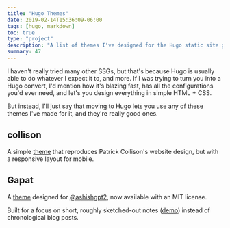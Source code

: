 ```yaml
---
title: "Hugo Themes"
date: 2019-02-14T15:36:09-06:00
tags: [hugo, markdown]
toc: true
type: "project"
description: "A list of themes I've designed for the Hugo static site generator."
summary: 47
---
```


I haven't really tried many other SSGs, but that's because Hugo is usually able to do whatever I expect it to, and more. If I was trying to turn you into a Hugo convert, I'd mention how it's blazing fast, has all the configurations you'd ever need, and let's you design everything in simple HTML + CSS. 

But instead, I'll just say that moving to Hugo lets you use any of these themes I've made for it, and they're really good ones. 

## collison

A simple [theme](https://github.com/stealsocks/collison) that reproduces Patrick Collison's website design, but with a responsive layout for mobile.

## Gapat

A [theme](https://github.com/stealsocks/gapat) designed for [@ashishgpt2](https://twitter.com/ashishgpt2/), now available with an MIT license. 

Built for a focus on short, roughly sketched-out notes ([demo](https://gapat.netlify.app/notes/)) instead of chronological blog posts.
